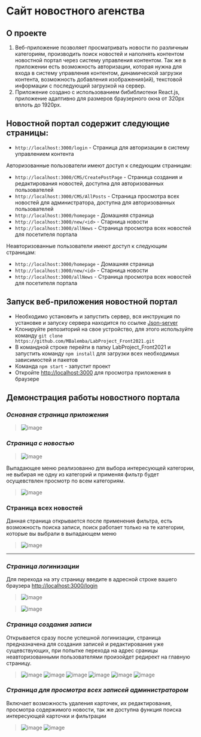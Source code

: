 
# Сайт новостного агенства

## О проекте
1) Веб-приложение позволяет просматривать новости по различным категориям, производить поиск новостей и наполнять контентом новостной портал через систему управления контентом.
Так же в приложении есть возможность авторизации, которая нужна для входа в систему управления контентом, динамической загрузки контента, возможность добавления изображения(ий), текстовой информации с последующий загрузкой на сервер.
2) Приложение создано с использованием бибиблиотеки React.js, приложение адаптивно для размеров браузерного окна от 320px вплоть до 1920px.

## Новостной портал содержит следующие страницы:
+ `http://localhost:3000/login` - Страница для авторизации в систему управлением контента

Авторизованные пользователи имеют доступ к следующим страницам:
+ `http://localhost:3000/CMS/CreatePostPage` - Страница создания и редактирования новостей, доступна для авторизованных пользователей
+ `http://localhost:3000/CMS/AllPosts` - Страница просмотра всех новостей для администратора, доступна для авторизованных пользователей
+ `http://localhost:3000/homepage` - Домашняя страница
+ `http://localhost:3000/new/<id>` - Старница новости
+ `http://localhost:3000/allNews` - Страница просмотра всех новостей для посетителя портала

Неавторизованные пользователи имеют доступ к следующим страницам: 
+ `http://localhost:3000/homepage` - Домашняя страница
+ `http://localhost:3000/new/<id>` - Старница новости
+ `http://localhost:3000/allNews` - Страница просмотра всех новостей для посетителя портала

## Запуск веб-приложения новостной портал
* Необходимо установить и запустить сервер, вся инструкция по установке и запуску сервера находится по ссылке [Json-server](https://github.com/MBalemba/LabProject_Front2021_Server)
* Клонируйте репозиторий на свое устройство, для этого используйте команду `git clone https://github.com/MBalemba/LabProject_Front2021.git`
* В командной строке перейти в папку LabProject_Front2021 и запустить команду `npm install` для загрузки всех необходимых зависимостей и пакетов
* Команда `npm start` -  запустит проект
* Откройте [http://localhost:3000](http://localhost:3000) для просмотра приложения в браузере


## Демонстрация работы новостного портала

### _**Основная страница приложения**_
>![image](https://user-images.githubusercontent.com/68498352/111686781-8a050e80-883a-11eb-8663-e45ea2e7685e.png)


### **_Страница с новостью_**  
>![image](https://user-images.githubusercontent.com/68498352/111686865-a4d78300-883a-11eb-944f-55a89c8ff50c.png)

Выпадающее меню реализованно для выбора интересующей категории, не выбирая не одну из категорий и применяя фильтр будет осущевствлен просмотр по всем категориям. 
>![image](https://user-images.githubusercontent.com/68498352/111686968-c9335f80-883a-11eb-83f3-920d229156d6.png)


### Страница всех новостей
Данная страница открывается после применения фильтра, есть возможность поиска записи, поиск работает только на те категории, которые вы выбрали в выпадающем меню
>![image](https://user-images.githubusercontent.com/68498352/111687081-eec06900-883a-11eb-9726-5f2ae231481e.png)

---
### **_Страница логинизации_**
Для перехода на эту страницу введите в адресной строке вашего браузера [http://localhost:3000/login](http://localhost:3000/login)
>![image](https://user-images.githubusercontent.com/68498352/111687595-7e661780-883b-11eb-8a1e-b0eb5181f6c5.png)


>![image](https://user-images.githubusercontent.com/68498352/111687651-93db4180-883b-11eb-8531-95fdb8414caa.png)



### **_Страница создания записи_**
Открывается сразу после успешной логинизации, страница предназначена для создания записей и редактирования уже сущевствующих, при попытке перехода на адрес сраницы неавторизованными пользователями произойдет редирект на главную страницу.
>![image](https://user-images.githubusercontent.com/68498352/111689023-8f635880-883c-11eb-8513-bb9976aa3e0d.png)
>![image](https://user-images.githubusercontent.com/68498352/111689307-ebc67800-883c-11eb-8064-c6221297084d.png)
>![image](https://user-images.githubusercontent.com/68498352/111689649-5972a400-883d-11eb-8c38-f11c8b5aa117.png)
>![image](https://user-images.githubusercontent.com/68498352/111689777-845cf800-883d-11eb-97b7-1d6e28b74108.png)
>![image](https://user-images.githubusercontent.com/68498352/111689946-ac4c5b80-883d-11eb-852d-0a227b9c7610.png)
>![image](https://user-images.githubusercontent.com/68498352/111690034-c71ed000-883d-11eb-8a58-64cb9d4d161c.png)




### **_Страница для просмотра всех записей администратором_**
Включает возможность удаления карточек, их редактирования, просмотра содержимого новости, так же доступна функция поиска интересующей карточки и фильтрации
>![image](https://user-images.githubusercontent.com/68498352/111690141-e3227180-883d-11eb-92c7-15c62682b149.png)
![image](https://user-images.githubusercontent.com/68498352/111690561-66dc5e00-883e-11eb-8e66-988056de63e9.png)


 












